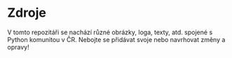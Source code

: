 # Zdroje

V tomto repozitáři se nachází různé obrázky, loga, texty, atd. spojené s Python komunitou v ČR. Nebojte se přidávat svoje nebo navrhovat změny a opravy!
